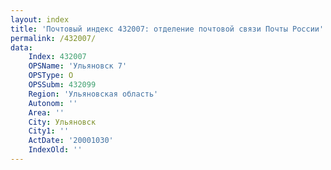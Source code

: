 ```yaml
---
layout: index
title: 'Почтовый индекс 432007: отделение почтовой связи Почты России'
permalink: /432007/
data:
    Index: 432007
    OPSName: 'Ульяновск 7'
    OPSType: О
    OPSSubm: 432099
    Region: 'Ульяновская область'
    Autonom: ''
    Area: ''
    City: Ульяновск
    City1: ''
    ActDate: '20001030'
    IndexOld: ''
---
```

